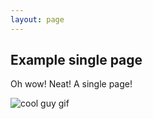 ```yaml
---
layout: page
---
```


## Example single page 

Oh wow! Neat! A single page!

![cool guy gif](https://media.giphy.com/media/62PP2yEIAZF6g/giphy.gif)

